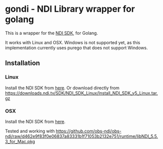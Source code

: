 # gondi - NDI Library wrapper for golang

This is a wrapper for the [NDI SDK](https://www.newtek.com/ndi/sdk/), for Golang.

It works with Linux and OSX. Windows is not supported yet, as this implementation currently uses purego that does not support Windows.

## Installation

### Linux

Install the NDI SDK from [here](https://www.newtek.com/ndi/sdk/). Or download directly from https://downloads.ndi.tv/SDK/NDI_SDK_Linux/Install_NDI_SDK_v5_Linux.tar.gz

### OSX

Install the NDI SDK from [here](https://www.newtek.com/ndi/sdk/).

Tested and working with https://github.com/obs-ndi/obs-ndi/raw/d462e9f83f0e06837a83331b1f71053b2132e751/runtime/libNDI_5.5.3_for_Mac.pkg